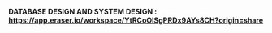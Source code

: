 **DATABASE DESIGN AND SYSTEM DESIGN : https://app.eraser.io/workspace/YtRCoOlSgPRDx9AYs8CH?origin=share**
